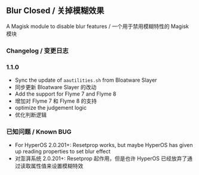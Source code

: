 ## Blur Closed / 关掉模糊效果
A Magisk module to disable blur features / 一个用于禁用模糊特性的 Magisk 模块

### Changelog / 变更日志

### 1.1.0

- Sync the update of `aautilities.sh` from Bloatware Slayer
- 同步更新 Bloatware Slayer 的改动
- Add the support for Flyme 7 and Flyme 8
- 增加对 Flyme 7 和 Flyme 8 的支持
- optimize the judgement logic
- 优化判断逻辑

### 已知问题 / Known BUG

- For HyperOS 2.0.201+: Resetprop works, but maybe HyperOS has given up reading properties to set blur effect
- 对澎湃系统 2.0.201+: Resetprop 起作用，但是也许 HyperOS 已经放弃了通过读取属性值来设置模糊特效
